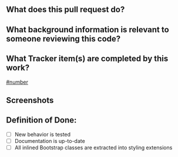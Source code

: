 ## What does this pull request do?

## What background information is relevant to someone reviewing this code?

## What Tracker item(s) are completed by this work?

[#number](https://www.pivotaltracker.com/story/show/number)

## Screenshots

## Definition of Done:

- [ ] New behavior is tested
- [ ] Documentation is up-to-date
- [ ] All inlined Bootstrap classes are extracted into styling extensions